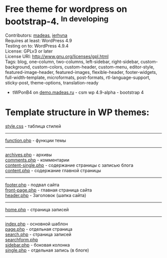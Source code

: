 # Free theme for wordpress on bootstrap-4. <sup>In developing</sup>

Contributors: <a href="https://github.com/Madeas">madeas</a>, <a href="https://github.com/ierhyna">ierhyna</a>
<br />Requires at least: WordPress 4.9<br />
Testing on to: WordPress 4.9.4<br />
License: GPLv3 or later<br />
License URI: http://www.gnu.org/licenses/gpl.html<br />
Tags: blog, one-column, two-columns, left-sidebar, right-sidebar, custom-background, custom-colors, custom-header, custom-menu, editor-style, featured-image-header, featured-images, flexible-header, footer-widgets, full-width-template, microformats, post-formats, rtl-language-support, sticky-post, theme-options, translation-ready

* tWPonB4 on <a href="http://demo.madeas.ru/" title="">demo.madeas.ru</a> - csm wp 4.9-alpha - bootstrap 4

# Template structure in WP themes:

<a href="https://github.com/madeas/wp-theme-bootstrap-4/blob/master/style.css" title="">style.css</a> - таблица стилей
____________
<a href="https://github.com/madeas/wp-theme-bootstrap-4/blob/master/function.php" title="">function.php</a> - функции темы
____________
<a href="https://github.com/madeas/wp-theme-bootstrap-4/blob/master/archive.php" title="">archives.php</a> - архивы <br />
<a href="https://github.com/madeas/wp-theme-bootstrap-4/blob/master/comments.php" title="">comments.php</a> - комментарии <br />
<a href="https://github.com/madeas/wp-theme-bootstrap-4/blob/master/content-single.php" title="">content-single.php</a> - содержание страницы с записью блога<br />
<a href="https://github.com/madeas/wp-theme-bootstrap-4/blob/master/content.php" title="">content.php</a> - содержание главной страницы
____________
<a href="https://github.com/madeas/wp-theme-bootstrap-4/blob/master/footer.php" title="">footer.php</a> - подвал сайта <br />
<a href="https://github.com/madeas/wp-theme-bootstrap-4/blob/master/front-page.php" title="">front-page.php</a> - главная страница сайта <br />
<a href="https://github.com/madeas/wp-theme-bootstrap-4/blob/master/header.php" title="">header.php</a> - Заголовок (шапка сайта)
____________
<a href="https://github.com/madeas/wp-theme-bootstrap-4/blob/master/home.php" title="">home.php</a> - страница записей <br />
____________
<a href="https://github.com/madeas/wp-theme-bootstrap-4/blob/master/index.php" title="">index.php</a> - основной шаблон <br />
<a href="https://github.com/madeas/wp-theme-bootstrap-4/blob/master/page.php" title="">page.php</a> - отдельная страница <br />
<a href="https://github.com/madeas/wp-theme-bootstrap-4/blob/master/search.php" title="">search.php</a> - страница записей <br />
<a href="https://github.com/madeas/wp-theme-bootstrap-4/blob/master/searchform.php" title="">searchform.php</a> <br />
<a href="https://github.com/madeas/wp-theme-bootstrap-4/blob/master/sidebar.php" title="">sidebar.php</a> - боковая колонка <br />
<a href="https://github.com/madeas/wp-theme-bootstrap-4/blob/master/single.php" title="">single.php</a> - отдельная запись (в блоге)
